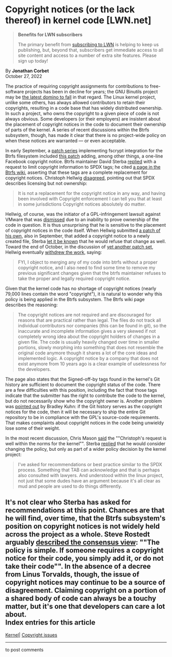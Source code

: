 # Copyright notices (or the lack thereof) in kernel code [LWN.net]

> **Benefits for LWN subscribers**
> 
> The primary benefit from [subscribing to LWN](/Promo/nst-nag5/subscribe) is helping to keep us publishing, but, beyond that, subscribers get immediate access to all site content and access to a number of extra site features. Please sign up today! 

By **Jonathan Corbet**  
October 27, 2022 

The practice of requiring copyright assignments for contributions to free-software projects has been in decline for years; the GNU Binutils project may be [the latest domino to fall](https://sourceware.org/pipermail/binutils/2022-October/123680.html) in that regard. The Linux kernel project, unlike some others, has always allowed contributors to retain their copyrights, resulting in a code base that has widely distributed ownership. In such a project, who owns the copyright to a given piece of code is not always obvious. Some developers (or their employers) are insistent about the placement of copyright notices in the code to document their ownership of parts of the kernel. A series of recent discussions within the Btrfs subsystem, though, has made it clear that there is no project-wide policy on when these notices are warranted — or even acceptable. 

In early September, a [patch series](/ml/linux-btrfs/cover.1662420176.git.sweettea-kernel@dorminy.me/) implementing fscrypt integration for the Btrfs filesystem included [this patch](/ml/linux-btrfs/685c8abce7bdb110bc306752314b4fb0e7867290.1662420176.git.sweettea-kernel@dorminy.me/) adding, among other things, a one-line Facebook copyright notice. Btrfs maintainer David Sterba [replied](/ml/linux-btrfs/20220909101521.GS32411@twin.jikos.cz/) with a request to limit copyright information to SPDX tags; he cited [a page in the Btrfs wiki](https://btrfs.wiki.kernel.org/index.php/Developer%27s_FAQ#Copyright_notices_in_files.2C_SPDX), asserting that these tags are a complete replacement for copyright notices. Christoph Hellwig [disagreed](/ml/linux-btrfs/Yxs43SlMqqJ4Fa2h@infradead.org/), pointing out that SPDX describes licensing but not ownership: 

> It is not a replacement for the copyright notice in any way, and having been involved with Copyright enforcement I can tell you that at least in some jurisdictions Copyright notices absolutely do matter. 

Hellwig, of course, was the initiator of a GPL-infringement lawsuit against VMware that was [dismissed](/Articles/696764/) due to an inability to prove ownership of the code in question. It is thus unsurprising that he is sensitive to the placement of copyright notices in the code itself. When Hellwig submitted [a patch of his own](/ml/linux-btrfs/20220912141121.3744931-2-hch@lst.de/), also in September, that added a copyright notice to a newly created file, Sterba [let it be known](/ml/linux-btrfs/20220921094014.GB32411@twin.jikos.cz/) that he would refuse that change as well. Toward the end of October, in the discussion of [yet another patch set](/ml/linux-fsdevel/20220901074216.1849941-1-hch@lst.de/), Hellwig eventually [withdrew the work](/ml/linux-fsdevel/20221024144411.GA25172@lst.de/), saying: 

> FYI, I object to merging any of my code into btrfs without a proper copyright notice, and I also need to find some time to remove my previous significant changes given that the btrfs maintainer refuses to take the proper and legally required copyright notice. 

Given that the kernel code has no shortage of copyright notices (nearly 79,000 lines contain the word "copyright"), it is natural to wonder why this policy is being applied in the Btrfs subsystem. The Btrfs wiki page describes the reasoning: 

> The copyright notices are not required and are discouraged for reasons that are practical rather than legal. The files do not track all individual contributors nor companies (this can be found in git), so the inaccurate and incomplete information gives a very skewed if not completely wrong idea about the copyright holders of changes in a given file. The code is usually heavily changed over time in smaller portions, slowly morphing into something that does not resemble the original code anymore though it shares a lot of the core ideas and implemented logic. A copyright notice by a company that does not exist anymore from 10 years ago is a clear example of uselessness for the developers. 

The page also states that the Signed-off-by tags found in the kernel's Git history are sufficient to document the copyright status of the code. There are a few difficulties with this position, including the fact that those tags indicate that the submitter has the right to contribute the code to the kernel, but do not necessarily show who the copyright owner is. Another problem was [pointed out](/ml/linux-btrfs/YyfNMcUM+OHn5qi8@ebb.org/) by Bradley Kuhn: if the Git history serves as the copyright notices for the code, then it will be necessary to ship the entire Git repository to be in compliance with the GPL's source-code requirements. That makes complaints about copyright notices in the code being unwieldy lose some of their weight. 

In the most recent discussion, Chris Mason [said](/ml/linux-fsdevel/773539e2-b5f1-8386-aa2a-96086f198bf8@meta.com/) the ""Christoph's request is well within the norms for the kernel"". Sterba [replied](/ml/linux-fsdevel/20221024171042.GF5824@suse.cz/) that he would consider changing the policy, but only as part of a wider policy decision by the kernel project: 

> I've asked for recommendations or best practice similar to the SPDX process. Something that TAB can acknowledge and that is perhaps also consulted with lawyers. And understood within the linux project, not just that some dudes have an argument because it's all clear as mud and people are used to do things differently. 

It's not clear who Sterba has asked for recommendations at this point. Chances are that he will find, over time, that the Btrfs subsystem's position on copyright notices is not widely held across the project as a whole. Steve Rostedt arguably [described the consensus view](/ml/linux-fsdevel/20221026074145.2be5ca09@gandalf.local.home/): ""The policy is simple. If someone requires a copyright notice for their code, you simply add it, or do not take their code"". In the absence of a decree from Linus Torvalds, though, the issue of copyright notices may continue to be a source of disagreement. Claiming copyright on a portion of a shared body of code can always be a touchy matter, but it's one that developers can care a lot about.  
Index entries for this article  
---  
[Kernel](/Kernel/Index)| [Copyright issues](/Kernel/Index#Copyright_issues)  
  


* * *

to post comments 
